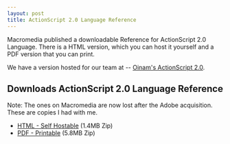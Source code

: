 ```yaml
---
layout: post
title: ActionScript 2.0 Language Reference
---
```


Macromedia published a downloadable Reference for ActionScript 2.0 Language. There is a HTML version, which you can host it yourself and a PDF version that you can print.

We have a version hosted for our team at -- [Oinam's ActionScript 2.0](https://archives.oinam.com/as2/).

## Downloads ActionScript 2.0 Language Reference

Note: The ones on Macromedia are now lost after the Adobe acquisition. These are copies I had with me.

- [HTML - Self Hostable](//cdn.oinam.com/zip/AS2-html.zip) (1.4MB Zip)
- [PDF - Printable](//cdn.oinam.com/zip/AS2-pdf.zip) (5.8MB Zip)